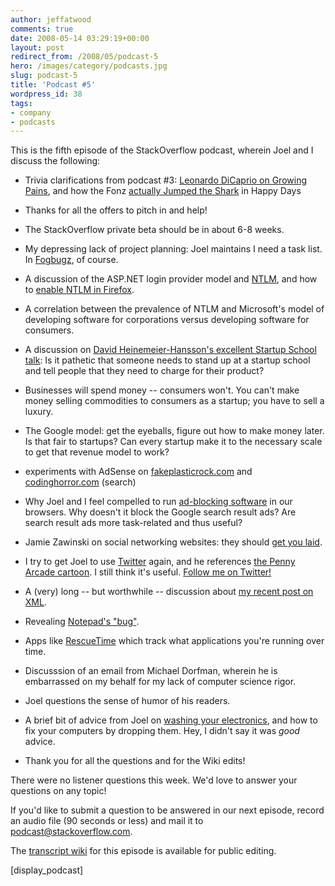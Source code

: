 ```yaml
---
author: jeffatwood
comments: true
date: 2008-05-14 03:29:19+00:00
layout: post
redirect_from: /2008/05/podcast-5
hero: /images/category/podcasts.jpg
slug: podcast-5
title: 'Podcast #5'
wordpress_id: 38
tags:
- company
- podcasts
---
```



This is the fifth episode of the StackOverflow podcast, wherein Joel and I discuss the following:







  * Trivia clarifications from podcast #3: [Leonardo DiCaprio on Growing Pains](http://en.wikipedia.org/wiki/Leonardo_DiCaprio#Early_career), and how the Fonz [actually Jumped the Shark](http://en.wikipedia.org/wiki/Jumping_the_shark) in Happy Days

  * Thanks for all the offers to pitch in and help!

  * The StackOverflow private beta should be in about 6-8 weeks.

  * My depressing lack of project planning: Joel maintains I need a task list. In [Fogbugz](http://www.fogcreek.com/FogBUGZ/), of course.

  * A discussion of the ASP.NET login provider model and [NTLM](http://en.wikipedia.org/wiki/Integrated_Windows_Authentication), and how to [enable NTLM in Firefox](http://sivel.net/2007/05/firefox-ntlm-sso/).

  * A correlation between the prevalence of NTLM and Microsoft's model of developing software for corporations versus developing software for consumers.

  * A discussion on [David Heinemeier-Hansson's excellent Startup School talk](http://www.omnisio.com/startupschool08/david-heinemeier-hansson-at-startup-school-08): Is it pathetic that someone needs to stand up at a startup school and tell people that they need to charge for their product?

  * Businesses will spend money -- consumers won't. You can't make money selling commodities to consumers as a startup; you have to sell a luxury.

  * The Google model: get the eyeballs, figure out how to make money later. Is that fair to startups? Can every startup make it to the necessary scale to get that revenue model to work?

  * experiments with AdSense on [fakeplasticrock.com](http://www.fakeplasticrock.com/) and [codinghorror.com](http://www.codinghorror.com/) (search)

  * Why Joel and I feel compelled to run [ad-blocking software](http://adblockplus.org/en/) in our browsers. Why doesn't it block the Google search result ads? Are search result ads more task-related and thus useful?

  * Jamie Zawinski on social networking websites: they should [get you laid](http://www.jwz.org/doc/groupware.html).

  * I try to get Joel to use [Twitter](http://twitter.com/) again, and he references [the Penny Arcade cartoon](http://www.penny-arcade.com/comic/2008/4/23/). I still think it's useful. [Follow me on Twitter!](http://twitter.com/codinghorror/)

  * A (very) long -- but worthwhile -- discussion about [my recent post on XML](http://www.codinghorror.com/blog/archives/001114.html).

  * Revealing [Notepad's "bug"](http://blog.wired.com/27bstroke6/2006/06/things_you_cant.html).

  * Apps like [RescueTime](http://www.rescuetime.com/) which track what applications you're running over time.

  * Discusssion of an email from Michael Dorfman, wherein he is embarrassed on my behalf for my lack of computer science rigor.

  * Joel questions the sense of humor of his readers.

  * A brief bit of advice from Joel on [washing your electronics](http://www.codinghorror.com/blog/archives/001115.html), and how to fix your computers by dropping them. Hey, I didn't say it was _good_ advice.

  * Thank you for all the questions and for the Wiki edits!




There were no listener questions this week. We'd love to answer your questions on any topic!



If you'd like to submit a question to be answered in our next episode, 
record an audio file (90 seconds or less) and mail it to [podcast@stackoverflow.com](mailto:podcast@stackoverflow.com).



The [transcript wiki](http://stackoverflow.fogbugz.com/default.asp?W2434) for this episode is available for public editing.



[display_podcast]

